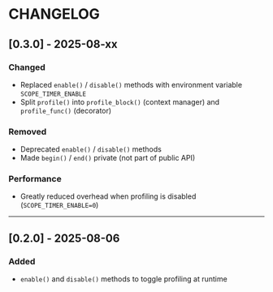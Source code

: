 # CHANGELOG

## [0.3.0] - 2025-08-xx

### Changed
- Replaced `enable()` / `disable()` methods with environment variable `SCOPE_TIMER_ENABLE`
- Split `profile()` into `profile_block()` (context manager) and `profile_func()` (decorator)

### Removed
- Deprecated `enable()` / `disable()` methods
- Made `begin()` / `end()` private (not part of public API)

### Performance
- Greatly reduced overhead when profiling is disabled (`SCOPE_TIMER_ENABLE=0`)

---

## [0.2.0] - 2025-08-06

### Added
- `enable()` and `disable()` methods to toggle profiling at runtime


